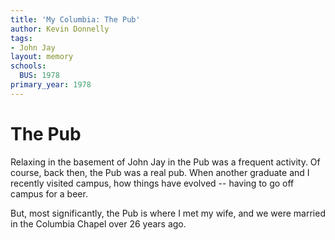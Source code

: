 ```yaml
---
title: 'My Columbia: The Pub'
author: Kevin Donnelly
tags:
- John Jay
layout: memory
schools:
  BUS: 1978
primary_year: 1978
---
```

# The Pub

Relaxing in the basement of John Jay in the Pub was a frequent activity.  Of course, back then, the Pub was a real pub.  When another graduate and I recently visited campus, how things have evolved -- having to go off campus for a beer.

But, most significantly, the Pub is where I met my wife, and we were married in the Columbia Chapel over 26 years ago.
